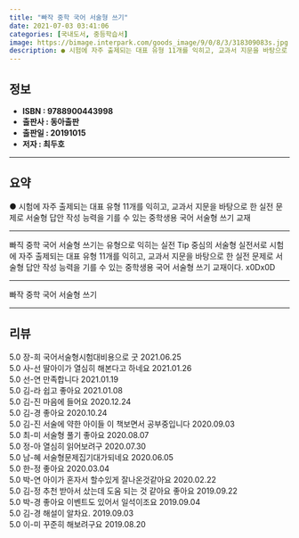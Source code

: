 ```yaml
---
title: "빠작 중학 국어 서술형 쓰기"
date: 2021-07-03 03:41:06
categories: [국내도서, 중등학습서]
image: https://bimage.interpark.com/goods_image/9/0/8/3/318309083s.jpg
description: ● 시험에 자주 출제되는 대표 유형 11개를 익히고, 교과서 지문을 바탕으로 한 실전 문제로 서술형 답안 작성 능력을 기를 수 있는 중학생용 국어 서술형 쓰기 교재
---
```


## **정보**

- **ISBN : 9788900443998**
- **출판사 : 동아출판**
- **출판일 : 20191015**
- **저자 : 최두호**

------



## **요약**

●  시험에 자주 출제되는 대표 유형 11개를 익히고, 교과서 지문을 바탕으로 한 실전 문제로 서술형 답안 작성 능력을 기를 수 있는 중학생용 국어 서술형 쓰기 교재

------

빠직 중학 국어 서술형 쓰기는 유형으로 익히는 실전 Tip 중심의 서술형 실전서로 시험에 자주 출제되는 대표 유형 11개를 익히고, 교과서 지문을 바탕으로 한 실전 문제로 서술형 답안 작성 능력을 기를 수 있는 중학생용 국어 서술형 쓰기 교재이다. x0Dx0D

------


빠작 중학 국어 서술형 쓰기 

------


## **리뷰** 

5.0 장-희 국어서술형시험대비용으로 굿 2021.06.25 <br/>5.0 사-선 딸아이가 열심히 해본다고 하네요 2021.01.26 <br/>5.0 선-연 만족합니다 2021.01.19 <br/>5.0 김-라 쉽고 좋아요 2021.01.08 <br/>5.0 김-진 마음에 들어요  2020.12.24 <br/>5.0 김-경 좋아요 2020.10.24 <br/>5.0 김-진 서술에 약한 아이들 이 책보면서 공부중입니다 2020.09.03 <br/>5.0 최-미 서술형 풀기 좋아요 2020.08.07 <br/>5.0 정-아 열심히 읽어보려구 2020.07.30 <br/>5.0 남-혜 서술형문제집기대가되네요 2020.06.05 <br/>5.0 한-정 좋아요 2020.03.04 <br/>5.0 박-연 아이가 혼자서 할수있게 잘나온것같아요 2020.02.22 <br/>5.0 김-정 추천 받아서 샀는데 도움 되는 것 같아요
좋아요 2019.09.22 <br/>5.0 박-경 좋아요 이벤트도 있어서 일석이조요 2019.09.04 <br/>5.0 김-경 해설이 알차요. 2019.09.03 <br/>5.0 이-미 꾸준히 해보려구요 2019.08.20 <br/>